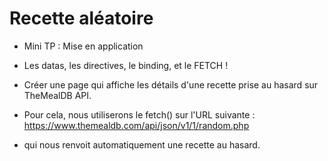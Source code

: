 # **Recette aléatoire**

* Mini TP : Mise en application


*   Les datas, les directives, le binding, et le FETCH !
  *   Créer une page qui affiche les détails d'une recette prise au hasard sur TheMealDB API.

*   Pour cela, nous utiliserons le fetch() sur l'URL suivante : https://www.themealdb.com/api/json/v1/1/random.php
  *   qui nous renvoit automatiquement une recette au hasard.
